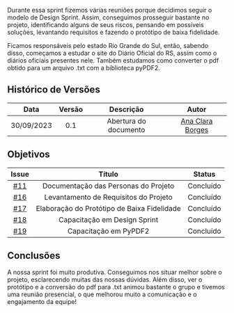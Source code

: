 Durante essa sprint fizemos várias reuniões porque decidimos seguir o modelo de Design Sprint. Assim, conseguimos prosseguir bastante no projeto, identificando alguns de seus riscos, pensando em possíveis soluções, levantando requisitos e fazendo o protótipo de baixa fidelidade.

Ficamos responsáveis pelo estado Rio Grande do Sul, então, sabendo disso, começamos a estudar o site do Diário Oficial do RS, assim como o diários oficiais presentes nele. Também estudamos como converter o pdf obtido para um arquivo .txt com a biblioteca pyPDF2.

## Histórico de Versões

|    Data    | Versão |       Descrição       |      Autor      |
| :--------: | :----: | :-------------------: | :-------------: |
| 30/09/2023 |  0.1   | Abertura do documento | [Ana Clara Borges](https://github.com/anabborges)|

## Objetivos

|                          Issue                           |              Título               |                       Status                        |
| :------------------------------------------------------: | :-------------------------------: | :-------------------------------------------------: |
| [#11](https://github.com/unb-mds/2023-2-Squad08/issues/11)| Documentação das Personas do Projeto| Concluído                                        |
| [#16](https://github.com/unb-mds/2023-2-Squad08/issues/16)| Levantamento de Requisitos do Projeto| Concluído                                       |
| [#17](https://github.com/unb-mds/2023-2-Squad08/issues/17)| Elaboração do Protótipo de Baixa Fidelidade| Concluído                                 |
| [#18](https://github.com/unb-mds/2023-2-Squad08/issues/18)| Capacitação em Design Sprint| Concluído                                                |
| [#19](https://github.com/unb-mds/2023-2-Squad08/issues/19)| Capacitação em PyPDF2| Concluído                                                       |

## Conclusões

A nossa sprint foi muito produtiva. Conseguimos nos situar melhor sobre o projeto, esclarecendo muitas das nossas dúvidas. Além disso, ver o protótipo e a conversão do pdf para .txt animou bastante o grupo e tivemos uma reunião presencial, o que melhorou muito a comunicação e o engajamento da equipe!